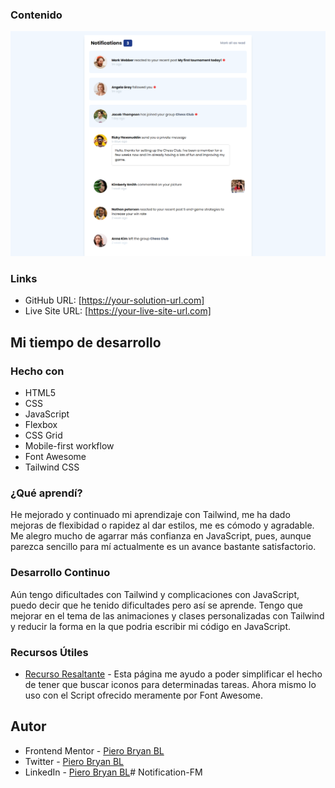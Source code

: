 ### Contenido

![](./public/assets/Capture%20Notifications.png)

### Links

- GitHub URL: [https://your-solution-url.com]
- Live Site URL: [https://your-live-site-url.com]

## Mi tiempo de desarrollo

### Hecho con

- HTML5
- CSS
- JavaScript
- Flexbox
- CSS Grid
- Mobile-first workflow
- Font Awesome
- Tailwind CSS

### ¿Qué aprendí?

He mejorado y continuado mi aprendizaje con Tailwind, me ha dado mejoras de flexibidad o rapidez al dar estilos, me es cómodo y agradable. Me alegro mucho de agarrar más confianza en JavaScript, pues, aunque parezca sencillo para mí actualmente es un avance bastante satisfactorio.

### Desarrollo Continuo

Aún tengo dificultades con Tailwind y complicaciones con JavaScript, puedo decir que he tenido dificultades pero así se aprende. Tengo que mejorar en el tema de las animaciones y clases personalizadas con Tailwind y reducir la forma en la que podria escribir mi código en JavaScript.

### Recursos Útiles

- [Recurso Resaltante](https://fontawesome.com/icons) - Esta página me ayudo a poder simplificar el hecho de tener que buscar iconos para determinadas tareas. Ahora mismo lo uso con el Script ofrecido meramente por Font Awesome.

## Autor

- Frontend Mentor - [Piero Bryan BL](https://www.frontendmentor.io/profile/PieroBryanBL)
- Twitter - [Piero Bryan BL](https://twitter.com/pierobryan_bl1)
- LinkedIn - [Piero Bryan BL](https://www.linkedin.com/in/piero-bryan-benigno-leyva-604775244?lipi=urn%3Ali%3Apage%3Ad_flagship3_profile_view_base_contact_details%3BFNAR%2Fdm%2FSAmeV9ZHidShYA%3D%3D)# Notification-FM
